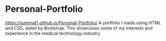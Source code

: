 # Personal-Portfolio
https://summat1.github.io/Personal-Portfolio/
A portfolio I made using HTML and CSS, aided by Bootstrap. This showcases some of my interests and experience in the medical technology industry.
